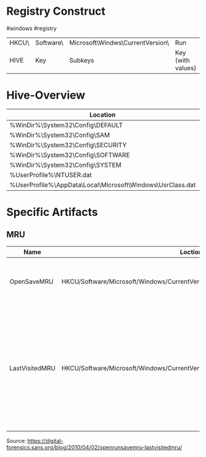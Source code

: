 # Registry Construct
#windows #registry

| | | | |
| --- | --- | --- | --- |
| HKCU\ | Software\ | Microsoft\Windws\CurrentVersion\ | Run |
| HIVE | Key | Subkeys | Key (with values) |

# Hive-Overview
| Location | Mountpoint |
| --- | --- | 
| %WinDir%\System32\Config\DEFAULT | HKEY_LOCAL_MASCHINE | 
| %WinDir%\System32\Config\SAM | HKEY_LOCAL_MASCHINE\SAM | 
| %WinDir%\System32\Config\SECURITY | HKEY_LOCAL_MASCHINE\SECURITY | 
| %WinDir%\System32\Config\SOFTWARE | HKEY_LOCAL_MASCHINE\SOFTWARE | 
| %WinDir%\System32\Config\SYSTEM | HKEY_LOCAL_MASCHINE\SYSTEM | 
| %UserProfile%\NTUSER.dat | HKEY_CURRENT_USER\ | 
| %UserProfile%\AppData\Local\Microsoft\Windows\UsrClass.dat | HKEY_CURRENT_USER\Software\Classes | 

# Specific Artifacts
## MRU
| Name | Loction | Description |
| --- | --- | --- |
| OpenSaveMRU | HKCU/Software/Microsoft/Windows/CurrentVersion/Explorer/ComDIg32/OpenSaveMRU | Tracks files that have been opened or saved within a Windows shell dialog box. |
| LastVisitedMRU | HKCU/Software/Microsoft/Windows/CurrentVersion/Explorer&ComDIg32/LastVisitedMRU  | Tracks the specific executable used by an application to open the files documented in the OpenSaveMRU key and the directory location for the last file that was accessed by that application. |

Source: https://digital-forensics.sans.org/blog/2010/04/02/openrunsavemru-lastvisitedmru/
